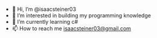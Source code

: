 - 👋 Hi, I’m @isaacsteiner03
- 👀 I’m interested in building my programming knowledge
- 🌱 I’m currently learning c#
- 📫 How to reach me isaacsteiner03@gmail.com

<!---
isaacsteiner03/isaacsteiner03 is a ✨ special ✨ repository because its `README.md` (this file) appears on your GitHub profile.
You can click the Preview link to take a look at your changes.
--->
